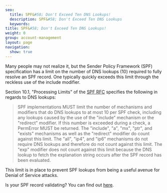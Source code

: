 ```yaml
---
seo:
  title: SPF&#58; Don't Exceed Ten DNS Lookups!
  description: SPF&#58; Don't Exceed Ten DNS Lookups
  keywords:
title: SPF&#58; Don't Exceed Ten DNS Lookups!
weight: 0
group: account-management
layout: page
navigation:
  show: true
---
```


Many people may not realize it, but the Sender Policy Framework (SPF) specification has a limit on the number of DNS lookups (10) required to fully resolve an SPF record. One typically quickly exceeds this limit through the reckless use of the include modifier.

Section 10.1, "Processing Limits" of the [SPF RFC](http://datatracker.ietf.org/doc/rfc4408/?include_text=1) specifies the following in regards to DNS lookups:

> SPF implementations MUST limit the number of mechanisms and modifiers that do DNS lookups to at most 10 per SPF check, including any lookups caused by the use of the "include" mechanism or the "redirect" modifier. If this number is exceeded during a check, a PermError MUST be returned. The "include", "a", "mx", "ptr", and "exists" mechanisms as well as the "redirect" modifier do count against this limit. The "all", "ip4", and "ip6" mechanisms do not require DNS lookups and therefore do not count against this limit. The "exp" modifier does not count against this limit because the DNS lookup to fetch the explanation string occurs after the SPF record has been evaluated.

This limit is in place to prevent SPF lookups from being a useful avenue for Denial of Service attacks.

Is your SPF record validating? You can find out [here](http://www.kitterman.com/spf/validate.html).
